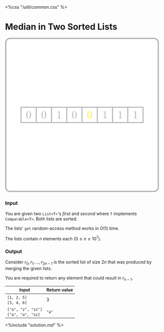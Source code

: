 <%css "/util/common.css" %>

# Median in Two Sorted Lists

<div class="logo">
    <img src="../../images/opposite_values_logo.png">
</div>

### Input

You are given two `List<T>`'s $\mathit{first}$ and $\mathit{second}$ where `T`
implements `Comparable<T>`. Both lists are sorted. 

The lists' `get` random-access method works in $O(1)$ time.

The lists contain $n$ elements each ($0 \le n \le 10^7$).

### Output

Consider $r_0, r_1, \ldots, r_{2n - 1}$ is the sorted list of size $2n$ 
that was produced by merging the given lists.

You are required to return any element that could result in $r_{n - 1}$.  


<div class="samples">

| Input                                      | Return value |
|--------------------------------------------|--------------|
| `[1, 2, 5]` <br/> `[3, 4, 6]`              | 3            |
| `["a", "z", "zz"]` <br/> `["a", "a", "zz]` | `"a"`        |

</div>

<div class="hint">
<%include "solution.md" %>
</div>
